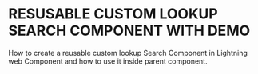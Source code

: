 # RESUSABLE CUSTOM LOOKUP SEARCH COMPONENT WITH DEMO
How to create a reusable custom lookup Search Component in Lightning web Component and how to use it inside parent component.

